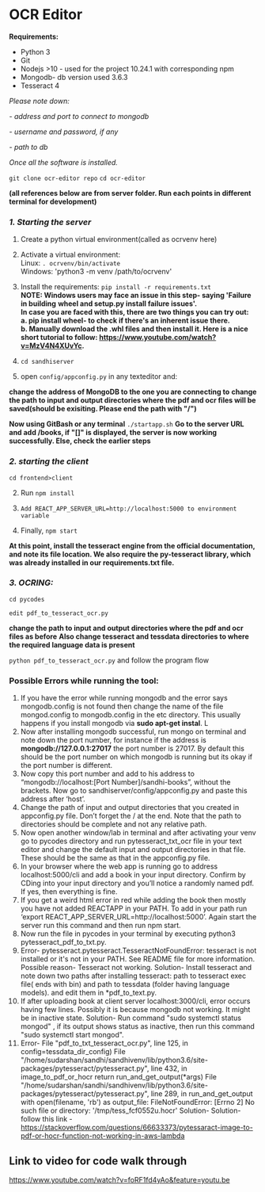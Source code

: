 # OCR Editor
**Requirements:**
- Python 3
- Git
- Nodejs >10 - used for the project 10.24.1 with corresponding npm
- Mongodb- db version used 3.6.3
- Tesseract 4

*Please note down:*

*- address and port to connect to mongodb*

*- username and password, if any*

*- path to db*


*Once all the software is installed.*


` git clone ocr-editor repo `
` cd ocr-editor `


**(all references below are from server folder. Run each points in different terminal for development)**

### *1. Starting the server*

1. Create a python virtual environment(called as ocrvenv here)
1. Activate a virtual environment:<br /> 
        Linux: `. ocrvenv/bin/activate`<br />
        Windows: 'python3 -m venv /path/to/ocrvenv'

2. Install the requirements:
        `pip install -r requirements.txt`<br />
**NOTE: Windows users may face an issue in this step- saying 'Failure in building**
**wheel and setup.py install failure issues'. <br />In case you are faced with this, there are two things you can try out:**<br />
  **a. pip install wheel- to check if there's an inherent issue there.**<br />
  **b. Manually download the .whl files and then install it. Here is a nice short tutorial to follow: https://www.youtube.com/watch?v=MzV4N4XUvYc.**

3. `cd sandhiserver`

4. open `config/appconfig.py` in any texteditor and:


**change the address of MongoDB to the one you are connecting to**
**change the path to input and output directories where the pdf and ocr files will be saved(should be exisiting. Please end the path with "/")**

**Now using GitBash or any terminal**
`./startapp.sh`
**Go to the server URL and add /books, if "[]" is displayed, the server is now working successfully. Else, check the earlier steps**
 
### *2. starting the client*
`cd frontend>client`

2. Run `npm install`

3. `Add REACT_APP_SERVER_URL=http://localhost:5000 to environment variable`

4. Finally, `npm start`

**At this point, install the tesseract engine from the official documentation, and note its file location. We also require the py-tesseract library, which was already installed in our requirements.txt file.**

### *3. OCRING:*
`cd pycodes`

`edit pdf_to_tesseract_ocr.py`

**change the path to input and output directories where the pdf and ocr files  as before**
**Also change tesseract and tessdata directories to where the required language data is present**

`python pdf_to_tesseract_ocr.py` and follow the program flow


### Possible Errors while running the tool:

1. If you have the error while running mongodb and the error says mongodb.config is not found then change the name of the file mongod.config to mongodb.config in the etc directory. This usually happens if you install mongodb via **sudo apt-get instal**. L
2. Now after installing mongodb successful, run mongo on terminal and note down the port number, for instance if the address is **mongodb://127.0.0.1:27017** the port number is 27017. By default this should be the port number on which mongodb is running but its okay if the port number is different. 
3. Now copy this port number and add to his address to “mongodb://localhost:[Port Number]/sandhi-books”, without the brackets. Now go to sandhiserver/config/appconfig.py and paste this address after ‘host’.
4. Change the path of input and output directories that you created in appconfig.py file. Don’t forget the / at the end. Note that the path to directories should be complete and not any relative path.
5. Now open another window/lab in terminal and after activating your venv go to pycodes directory and run pytesseract_txt_ocr file in your text editor and change the default input and output directories in that file. These should be the same as that in the appconfig.py file.
6. In your browser where the web app is running go to address localhost:5000/cli and add a book in your input directory. Confirm by CDing into your input directory and you’ll notice a randomly named pdf. If yes, then everything is fine.
7. If you get a weird html error in red while adding the book then mostly you have not added REACTAPP in your PATH. To add in your path run ‘export REACT_APP_SERVER_URL=http://localhost:5000’. Again start the server run this command and then run npm start. 
8. Now run the file in pycodes in your terminal by executing python3 pytesseract_pdf_to_txt.py.
9. Error- pytesseract.pytesseract.TesseractNotFoundError: tesseract is not installed or it's not in your PATH. See README file for more information.
Possible reason- Tesseract not working. 
Solution- Install tesseract and note down two paths after installing tesseract: path to tesseract exec file( ends with bin) and path to tessdata (folder having language models). and edit them in 
*pdf_to_text.py.
10. If after uploading book at client server localhost:3000/cli, error occurs having few lines. 
Possibly it is because mongodb not working. It might be in inactive state.
Solution- Run command "sudo systemctl status mongod" , if its output shows status as inactive, then run this command "sudo systemctl start mongod". 
11. Error- File "pdf_to_txt_tesseract_ocr.py", line 125, in <module>
    config=tessdata_dir_config)
  File "/home/sudarshan/sandhi/sandhivenv/lib/python3.6/site-packages/pytesseract/pytesseract.py", line 432, in image_to_pdf_or_hocr
    return run_and_get_output(*args)
  File "/home/sudarshan/sandhi/sandhivenv/lib/python3.6/site-packages/pytesseract/pytesseract.py", line 289, in run_and_get_output
    with open(filename, 'rb') as output_file:
FileNotFoundError: [Errno 2] No such file or directory: '/tmp/tess_fcf0552u.hocr'
Solution- Solution- follow this link - https://stackoverflow.com/questions/66633373/pytessaract-image-to-pdf-or-hocr-function-not-working-in-aws-lambda
        

## Link to video for code walk through
https://www.youtube.com/watch?v=foRF1fd4yAo&feature=youtu.be

